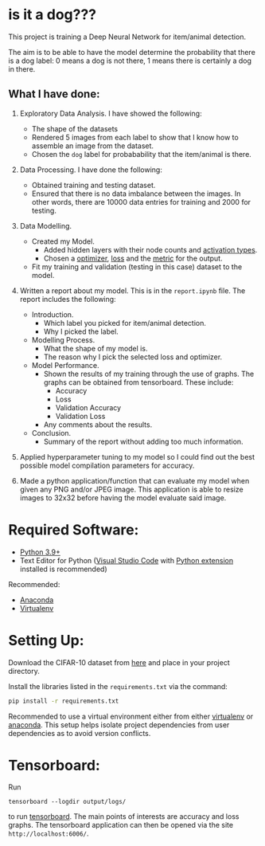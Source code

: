 # is it a dog???

This project is training a Deep Neural Network for item/animal detection. 

The aim is to be able to have the model determine the probability that there is a dog label: 0 means a dog is not there, 1 means there is certainly a dog in there.


## What I have done:

1. Exploratory Data Analysis. I have showed the following:
    * The shape of the datasets
    * Rendered 5 images from each label to show that I know how to assemble an image from the dataset.
    * Chosen the `dog` label for probabability that the item/animal is there.

3. Data Processing. I have done the following:
    * Obtained training and testing dataset.
    * Ensured that there is no data imbalance between the images. In other words, there are 10000 data entries for training and 2000 for testing.

4. Data Modelling.
    * Created my Model.
        * Added hidden layers with their node counts and [activation types](https://keras.io/api/layers/activations/).
        * Chosen a [optimizer](https://keras.io/api/optimizers/), [loss](https://keras.io/api/losses/) and the [metric](https://keras.io/api/metrics/) for the output.
    * Fit my training and validation (testing in this case) dataset to the model.

5. Written a report about my model. This is in the `report.ipynb` file. The report includes the following:
    * Introduction.
        * Which label you picked for item/animal detection.
        * Why I picked the label.
    * Modelling Process.
        * What the shape of my model is.
        * The reason why I pick the selected loss and optimizer. 
    * Model Performance.
        * Shown the results of my training through the use of graphs. The graphs can be obtained from tensorboard. These include:
            * Accuracy
            * Loss
            * Validation Accuracy
            * Validation Loss
       *  Any comments about the results.
    * Conclusion.
        * Summary of the report without adding too much information.

6. Applied hyperparameter tuning to my model so I could find out the best possible model compilation parameters for accuracy.

7. Made a python application/function that can evaluate my model when given any PNG and/or JPEG image. This application is able to resize images to 32x32 before having the model evaluate said image.


# Required Software:
* [Python 3.9+](https://www.python.org/downloads/)
* Text Editor for Python ([Visual Studio Code](https://code.visualstudio.com/) with [Python extension](https://marketplace.visualstudio.com/items?itemName=ms-python.python) installed is recommended)

Recommended:
* [Anaconda](https://www.anaconda.com/)
* [Virtualenv](https://virtualenv.pypa.io/en/latest/installation.html)

# Setting Up:

Download the CIFAR-10 dataset from [here](https://www.cs.toronto.edu/~kriz/cifar.html) and place in your project directory. 

Install the libraries listed in the `requirements.txt` via the command:
```bash
pip install -r requirements.txt
```

Recommended to use a virtual environment either from either [virtualenv](https://docs.python.org/3/library/venv.html) or [anaconda](https://docs.conda.io/projects/conda/en/latest/user-guide/tasks/manage-environments.html). This setup helps isolate project dependencies from user dependencies as to avoid version conflicts.

# Tensorboard:
Run 
```
tensorboard --logdir output/logs/
``` 
to run [tensorboard](https://github.com/tensorflow/tensorboard/blob/master/README.md). The main points of interests are accuracy and loss graphs. The tensorboard application can then be opened via the site `http://localhost:6006/`.
